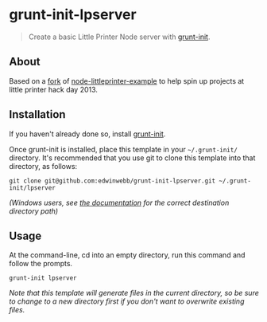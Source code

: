 # grunt-init-lpserver

> Create a basic Little Printer Node server with [grunt-init][].

[grunt-init]: http://gruntjs.com/project-scaffolding

## About
Based on a [fork](https://github.com/edwinwebb/node-littleprinter-example) of [node-littleprinter-example](https://github.com/roylines/node-littleprinter-example) to help spin up projects at little printer hack day 2013. 

## Installation
If you haven't already done so, install [grunt-init][].

Once grunt-init is installed, place this template in your `~/.grunt-init/` directory. It's recommended that you use git to clone this template into that directory, as follows:

```
git clone git@github.com:edwinwebb/grunt-init-lpserver.git ~/.grunt-init/lpserver
```

_(Windows users, see [the documentation][grunt-init] for the correct destination directory path)_

## Usage

At the command-line, cd into an empty directory, run this command and follow the prompts.

```
grunt-init lpserver
```

_Note that this template will generate files in the current directory, so be sure to change to a new directory first if you don't want to overwrite existing files._